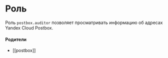 # Роль

Роль `postbox.auditor` позволяет просматривать информацию об адресах Yandex Cloud Postbox.


#### Родители

- [[postbox]]
